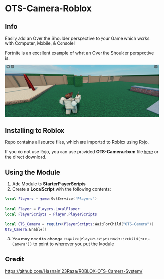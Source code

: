 # OTS-Camera-Roblox

## Info
Easily add an Over the Shoulder perspective to your Game which works with Computer, Mobile, & Console!

Fortnite is an excellent example of what an Over the Shoulder perspective is.

![Over the Shoulder perspective in-game](./images/Showcase.png)

## Installing to Roblox
Repo contains all source files, which are imported to Roblox using Rojo.

If you do not use Rojo, you can use provided **OTS-Camera.rbxm** file [here](https://github.com/MonzterDev/OTS-Camera-Roblox/blob/main/OTS-Camera.rbxm) or the [direct download](https://github.com/MonzterDev/OTS-Camera-Roblox/raw/main/OTS-Camera.rbxm).

## Using the Module
1. Add Module to **StarterPlayerScripts**
2. Create a **LocalScript** with the following contents:
```LUA
local Players = game:GetService('Players')

local Player = Players.LocalPlayer
local PlayerScripts = Player.PlayerScripts

local OTS_Camera = require(PlayerScripts:WaitForChild("OTS-Camera"))
OTS_Camera.Enable()
```
3. You may need to change `require(PlayerScripts:WaitForChild("OTS-Camera"))` to point to wherever you put the Module

## Credit
https://github.com/Hasnain123Raza/ROBLOX-OTS-Camera-System/
